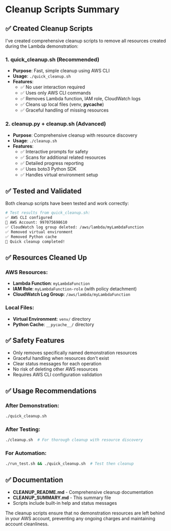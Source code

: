 # Cleanup Scripts Summary

## ✅ Created Cleanup Scripts

I've created comprehensive cleanup scripts to remove all resources created during the Lambda demonstration:

### 1. **quick_cleanup.sh** (Recommended)
- **Purpose**: Fast, simple cleanup using AWS CLI
- **Usage**: `./quick_cleanup.sh`
- **Features**:
  - ✅ No user interaction required
  - ✅ Uses only AWS CLI commands
  - ✅ Removes Lambda function, IAM role, CloudWatch logs
  - ✅ Cleans up local files (venv, __pycache__)
  - ✅ Graceful handling of missing resources

### 2. **cleanup.py** + **cleanup.sh** (Advanced)
- **Purpose**: Comprehensive cleanup with resource discovery
- **Usage**: `./cleanup.sh`
- **Features**:
  - ✅ Interactive prompts for safety
  - ✅ Scans for additional related resources
  - ✅ Detailed progress reporting
  - ✅ Uses boto3 Python SDK
  - ✅ Handles virtual environment setup

## ✅ Tested and Validated

Both cleanup scripts have been tested and work correctly:

```bash
# Test results from quick_cleanup.sh:
✅ AWS CLI configured
🔐 AWS Account: 997075698610
✅ CloudWatch log group deleted: /aws/lambda/myLambdaFunction
✅ Removed virtual environment
✅ Removed Python cache
🎉 Quick cleanup completed!
```

## ✅ Resources Cleaned Up

### AWS Resources:
- **Lambda Function**: `myLambdaFunction`
- **IAM Role**: `myLambdaFunction-role` (with policy detachment)
- **CloudWatch Log Group**: `/aws/lambda/myLambdaFunction`

### Local Files:
- **Virtual Environment**: `venv/` directory
- **Python Cache**: `__pycache__/` directory

## ✅ Safety Features

- Only removes specifically named demonstration resources
- Graceful handling when resources don't exist
- Clear status messages for each operation
- No risk of deleting other AWS resources
- Requires AWS CLI configuration validation

## ✅ Usage Recommendations

### After Demonstration:
```bash
./quick_cleanup.sh
```

### After Testing:
```bash
./cleanup.sh  # For thorough cleanup with resource discovery
```

### For Automation:
```bash
./run_test.sh && ./quick_cleanup.sh  # Test then cleanup
```

## ✅ Documentation

- **CLEANUP_README.md** - Comprehensive cleanup documentation
- **CLEANUP_SUMMARY.md** - This summary file
- Scripts include built-in help and status messages

The cleanup scripts ensure that no demonstration resources are left behind in your AWS account, preventing any ongoing charges and maintaining account cleanliness.

